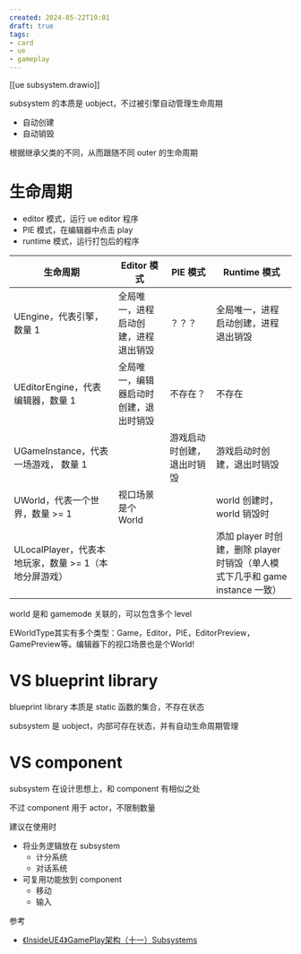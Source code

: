 ```yaml
---
created: 2024-05-22T19:01
draft: true
tags: 
- card
- ue
- gameplay
---
```


[[ue subsystem.drawio]]

subsystem 的本质是 uobject，不过被引擎自动管理生命周期
- 自动创建
- 自动销毁

根据继承父类的不同，从而跟随不同 outer 的生命周期

# 生命周期

- editor 模式，运行 ue editor 程序
- PIE 模式，在编辑器中点击 play
- runtime 模式，运行打包后的程序

| 生命周期                                | Editor 模式           | PIE 模式        | Runtime 模式                                             |
| ----------------------------------- | ------------------- | ------------- | ------------------------------------------------------ |
| UEngine，代表引擎，数量 1                   | 全局唯一，进程启动创建，进程退出销毁  | ？？？           | 全局唯一，进程启动创建，进程退出销毁                                     |
| UEditorEngine，代表编辑器，数量 1            | 全局唯一，编辑器启动时创建，退出时销毁 | 不存在？          | 不存在                                                    |
| UGameInstance，代表一场游戏， 数量 1          |                     | 游戏启动时创建，退出时销毁 | 游戏启动时创建，退出时销毁                                          |
| UWorld，代表一个世界，数量 >= 1               | 视口场景是个World         |               | world 创建时，world 销毁时                                    |
| ULocalPlayer，代表本地玩家，数量 >= 1（本地分屏游戏） |                     |               | 添加 player 时创建，删除 player 时销毁（单人模式下几乎和 game instance 一致） |

world 是和 gamemode 关联的，可以包含多个 level

EWorldType其实有多个类型：Game，Editor，PIE，EditorPreview，GamePreview等。编辑器下的视口场景也是个World!


# VS blueprint library

blueprint library 本质是 static 函数的集合，不存在状态

subsystem 是 uobject，内部可存在状态，并有自动生命周期管理

# VS component

subsystem 在设计思想上，和 component 有相似之处

不过 component 用于 actor，不限制数量

建议在使用时
- 将业务逻辑放在 subsystem
	- 计分系统
	- 对话系统
- 可复用功能放到 component
	- 移动
	- 输入


参考
- [《InsideUE4》GamePlay架构（十一）Subsystems](https://zhuanlan.zhihu.com/p/158717151)

